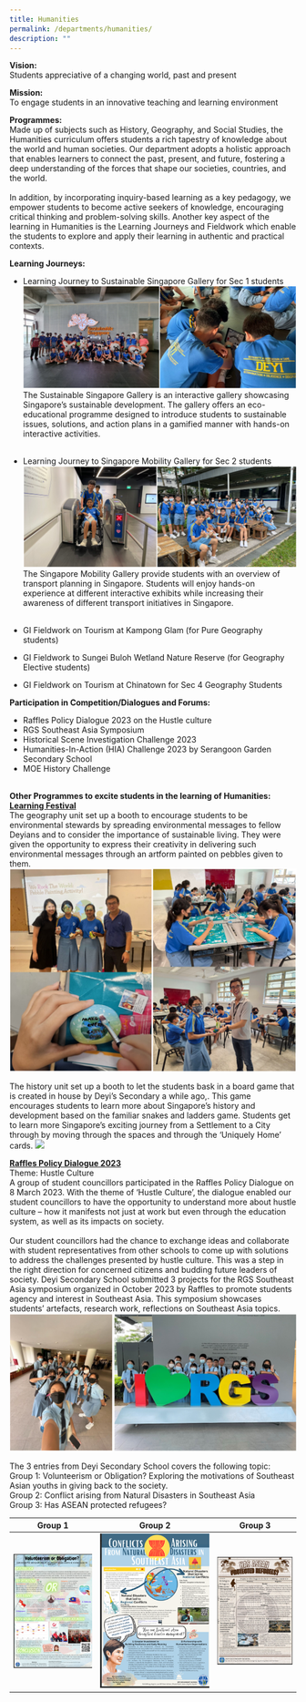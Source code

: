 ```yaml
---
title: Humanities
permalink: /departments/humanities/
description: ""
---
```

**Vision:** <br>
Students appreciative of a changing world, past and present 

**Mission:** <br>
To engage students in an innovative teaching and learning environment  
 
**Programmes:** <br> 
Made up of subjects such as History, Geography, and Social Studies, the Humanities curriculum offers students a rich tapestry of knowledge about the world and human societies. Our department adopts a holistic approach that enables learners to connect the past, present, and future, fostering a deep understanding of the forces that shape our societies, countries, and the world. 
<br><br>
In addition, by incorporating inquiry-based learning as a key pedagogy, we empower students to become active seekers of knowledge, encouraging critical thinking and problem-solving skills. Another key aspect of the learning in Humanities is the Learning Journeys and Fieldwork which enable the students to explore and apply their learning in authentic and practical contexts.  

**Learning Journeys:** <br>
* Learning Journey to Sustainable Singapore Gallery for Sec 1 students <br>
![](/images/Departments/Humanities/2023%20learning%20journey%20to%20sustainable%20singapore%20gallery%20for%20sec%201%20students.png) The Sustainable Singapore Gallery is an interactive gallery showcasing Singapore’s sustainable development. The gallery offers an eco-educational programme designed to introduce students to sustainable issues, solutions, and action plans in a gamified manner with hands-on interactive activities.
<br><br>
* Learning Journey to Singapore Mobility Gallery for Sec 2 students
![](/images/Departments/Humanities/2023%20singapore%20mobility%20gallery.png)
The Singapore Mobility Gallery provide students with an overview of transport planning in Singapore. Students will enjoy hands-on experience at different interactive exhibits while increasing their awareness of different transport initiatives in Singapore. <br><br>

* GI Fieldwork on Tourism at Kampong Glam (for Pure Geography students)








* GI Fieldwork to Sungei Buloh Wetland Nature Reserve (for Geography Elective students)
* GI Fieldwork on Tourism at Chinatown for Sec 4 Geography Students

**Participation in Competition/Dialogues and Forums:**  <br>
* Raffles Policy Dialogue 2023 on the Hustle culture
* RGS Southeast Asia Symposium
* Historical Scene Investigation Challenge 2023
* Humanities-In-Action (HIA) Challenge 2023 by Serangoon Garden Secondary School
* MOE History Challenge
<br><br>

**Other Programmes to excite students in the learning of Humanities:**  <br>
<u><b>Learning Festival</b></u><br>
The geography unit set up a booth to encourage students to be environmental stewards by spreading environmental messages to fellow Deyians and to consider the importance of sustainable living. They were given the opportunity to express their creativity in delivering such environmental messages through an artform painted on pebbles given to them.
![](/images/Departments/Humanities/2023%20learning%20festival%201.png)

The history unit set up a booth to  let the students bask in a board game that is created in house by Deyi’s Secondary a while ago,. This game encourages students to learn more about Singapore’s history and development based on the familiar snakes and ladders game. Students get to learn more Singapore’s exciting journey from a Settlement to a City through by moving through the spaces and through the ‘Uniquely Home’ cards.
![](/images/Departments/Humanities/2023%20learning%20festival%202.png)


<u><b>Raffles Policy Dialogue 2023</b></u><br>
Theme: Hustle Culture <br>
A group of student councillors participated in the Raffles Policy Dialogue on 8 March 2023. With the theme of ‘Hustle Culture’, the dialogue enabled our student councillors to have the opportunity to understand more about hustle culture – how it manifests not just at work but even through the education system, as well as its impacts on society. <br><br>
Our student councillors had the chance to exchange ideas and collaborate with student representatives from other schools to come up with solutions to address the challenges presented by hustle culture. This was a step in the right direction for concerned citizens and budding future leaders of society.
Deyi Secondary School submitted 3 projects for the RGS Southeast Asia symposium organized in October 2023 by Raffles to promote students agency and interest in Southeast Asia. This symposium showcases students’ artefacts, research work, reflections on Southeast Asia topics. 
![](/images/Departments/Humanities/2023%20raffles%20policy%20dialogue.png)

The 3 entries from Deyi Secondary School covers the following topic: <br>
Group 1: Volunteerism or Obligation? Exploring the motivations of Southeast Asian youths in giving back to the society. <br>
Group 2: Conflict arising from Natural Disasters in Southeast Asia <br>
Group 3: Has ASEAN protected refugees?



| Group 1 | Group 2 | Group 3 |
| -------- | -------- | -------- |
| ![](/images/Departments/Humanities/2023%20rgs%20symposium%202.png) | ![](/images/Departments/Humanities/2023%20rgs%20symposium%203.png) | ![](/images/Departments/Humanities/2023%20rgs%20symposium%204.png) |